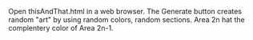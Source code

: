 Open thisAndThat.html in a web browser.  The Generate button creates random "art" by using random colors, random sections. Area 2n hat the complentery color of Area 2n-1.
